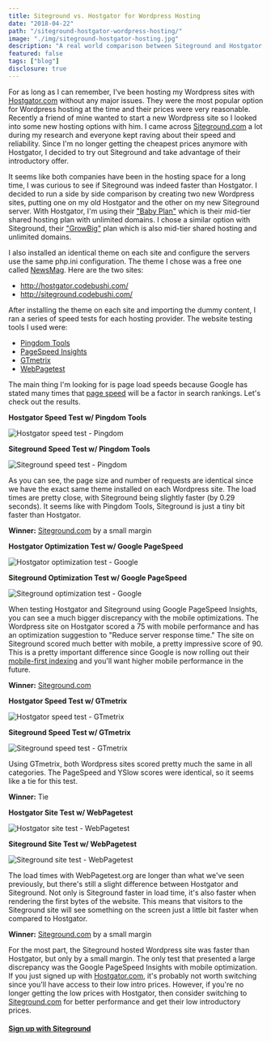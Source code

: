 ```yaml
---
title: Siteground vs. Hostgator for Wordpress Hosting
date: "2018-04-22"
path: "/siteground-hostgator-wordpress-hosting/"
image: "./img/siteground-hostgator-hosting.jpg"
description: "A real world comparison between Siteground and Hostgator for Wordpress hosting. A new Wordpress site was installed with each hosting provider and we ran various page speed tests to find the winner."
featured: false
tags: ["blog"]
disclosure: true
---
```


For as long as I can remember, I've been hosting my Wordpress sites with [Hostgator.com](https://partners.hostgator.com/c/1225302/177309/3094) without any major issues. They were the most popular option for Wordpress hosting at the time and their prices were very reasonable. Recently a friend of mine wanted to start a new Wordpress site so I looked into some new hosting options with him. I came across [Siteground.com](https://www.siteground.com/go/hosting-compare) a lot during my research and everyone kept raving about their speed and reliability. Since I'm no longer getting the cheapest prices anymore with Hostgator, I decided to try out Siteground and take advantage of their introductory offer.

It seems like both companies have been in the hosting space for a long time, I was curious to see if Siteground was indeed faster than Hostgator. I decided to run a side by side comparison by creating two new Wordpress sites, putting one on my old Hostgator and the other on my new Siteground server. With Hostgator, I'm using their ["Baby Plan"](https://partners.hostgator.com/c/1225302/177309/3094?u=https%3A%2F%2Fwww.hostgator.com%2Fweb-hosting) which is their mid-tier shared hosting plan with unlimited domains. I chose a similar option with Siteground, their ["GrowBig"](https://www.siteground.com/go/hosting-compare) plan which is also mid-tier shared hosting and unlimited domains.

I also installed an identical theme on each site and configure the servers use the same php.ini configuration. The theme I chose was a free one called [NewsMag](https://wordpress.org/themes/newsmag/). Here are the two sites:

<ul>
  <li><a href="http://hostgator.codebushi.com/" target="_blank">http://hostgator.codebushi.com/</a></li>
  <li><a href="http://siteground.codebushi.com/" target="_blank">http://siteground.codebushi.com/</a></li>
</ul>

After installing the theme on each site and importing the dummy content, I ran a series of speed tests for each hosting provider. The website testing tools I used were:

- [Pingdom Tools](https://tools.pingdom.com/)
- [PageSpeed Insights](https://developers.google.com/speed/pagespeed/insights/)
- [GTmetrix](https://gtmetrix.com/)
- [WebPagetest](https://www.webpagetest.org/)

The main thing I'm looking for is page load speeds because Google has stated many times that [page speed](https://webmasters.googleblog.com/2018/01/using-page-speed-in-mobile-search.html) will be a factor in search rankings. Let's check out the results.

<div class="row text-center mt-5">
<div class="col-md-6">
<p><strong>Hostgator Speed Test w/ Pingdom Tools</strong></p>
<p><img src="./img/hostgator-pingdom.png" alt="Hostgator speed test - Pingdom"></p>
</div>
<div class="col-md-6">
<p><strong>Siteground Speed Test w/ Pingdom Tools</strong></p>
<p><img src="./img/siteground-pingdom.png" alt="Siteground speed test - Pingdom"></p>
</div>
</div>

As you can see, the page size and number of requests are identical since we have the exact same theme installed on each Wordpress site. The load times are pretty close, with Siteground being slightly faster (by 0.29 seconds). It seems like with Pingdom Tools, Siteground is just a tiny bit faster than Hostgator.

**Winner:** [Siteground.com](https://www.siteground.com/go/hosting-compare) by a small margin

<div class="row text-center mt-5">
<div class="col-md-6">
<p><strong>Hostgator Optimization Test w/ Google PageSpeed</strong></p>
<p><img src="./img/hostgator-google.png" alt="Hostgator optimization test - Google"></p>
</div>
<div class="col-md-6">
<p><strong>Siteground Optimization Test w/ Google PageSpeed</strong></p>
<p><img src="./img/siteground-google.png" alt="Siteground optimization test - Google"></p>
</div>
</div>

When testing Hostgator and Siteground using Google PageSpeed Insights, you can see a much bigger discrepancy with the mobile optimizations. The Wordpress site on Hostgator scored a 75 with mobile performance and has an optimization suggestion to "Reduce server response time." The site on Siteground scored much better with mobile, a pretty impressive score of 90. This is a pretty important difference since Google is now rolling out their [mobile-first indexing](https://webmasters.googleblog.com/2018/03/rolling-out-mobile-first-indexing.html) and you'll want higher mobile performance in the future.

**Winner:** [Siteground.com](https://www.siteground.com/go/hosting-compare)

<div class="row text-center mt-5">
<div class="col-md-6">
<p><strong>Hostgator Speed Test w/ GTmetrix</strong></p>
<p><img src="./img/hostgator-gt.png" alt="Hostgator speed test - GTmetrix"></p>
</div>
<div class="col-md-6">
<p><strong>Siteground Speed Test w/ GTmetrix</strong></p>
<p><img src="./img/siteground-gt.png" alt="Siteground speed test - GTmetrix"></p>
</div>
</div>

Using GTmetrix, both Wordpress sites scored pretty much the same in all categories. The PageSpeed and YSlow scores were identical, so it seems like a tie for this test.

**Winner:** Tie

<div class="row text-center mt-5">
<div class="col-md-6">
<p><strong>Hostgator Site Test w/ WebPagetest</strong></p>
<p><img src="./img/hostgator-webpagetest.png" alt="Hostgator site test - WebPagetest"></p>
</div>
<div class="col-md-6">
<p><strong>Siteground Site Test w/ WebPagetest</strong></p>
<p><img src="./img/siteground-webpagetest.png" alt="Siteground site test - WebPagetest"></p>
</div>
</div>

The load times with WebPagetest.org are longer than what we've seen previously, but there's still a slight difference between Hostgator and Siteground. Not only is Siteground faster in load time, it's also faster when rendering the first bytes of the website. This means that visitors to the Siteground site will see something on the screen just a little bit faster when compared to Hostgator.

**Winner:** [Siteground.com](https://www.siteground.com/go/hosting-compare) by a small margin

For the most part, the Siteground hosted Wordpress site was faster than Hostgator, but only by a small margin. The only test that presented a large discrepancy was the Google PageSpeed Insights with mobile optimization. If you just signed up with [Hostgator.com](https://partners.hostgator.com/c/1225302/177309/3094), it's probably not worth switching since you'll have access to their low intro prices. However, if you're no longer getting the low prices with Hostgator, then consider switching to [Siteground.com](https://www.siteground.com/go/hosting-compare) for better performance and get their low introductory prices.

<h4 class="mt-4"><a href="https://www.siteground.com/go/hosting-compare">Sign up with Siteground</a></h4>